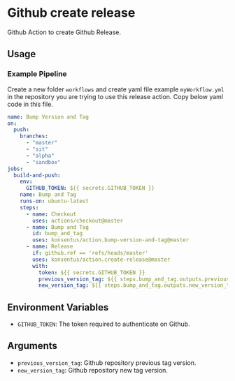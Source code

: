 # Github create release

Github Action to create Github Release.

## Usage

### Example Pipeline

Create a new folder `workflows` and create yaml file example `myWorkflow.yml` in the repository you are trying to use this release action. Copy below yaml code in this file.

```yaml
name: Bump Version and Tag
on:
  push:
    branches:
      - "master"
      - "sit"
      - "alpha"
      - "sandbox"
jobs:
  build-and-push:
    env:
      GITHUB_TOKEN: ${{ secrets.GITHUB_TOKEN }}
    name: Bump and Tag
    runs-on: ubuntu-latest
    steps:
      - name: Checkout
        uses: actions/checkout@master
      - name: Bump and Tag
        id: bump_and_tag
        uses: konsentus/action.bump-version-and-tag@master
      - name: Release
        if: github.ref == 'refs/heads/master'
        uses: konsentus/action.create-release@master
        with:
          token: ${{ secrets.GITHUB_TOKEN }}
          previous_version_tag: ${{ steps.bump_and_tag.outputs.previous_version_tag }}
          new_version_tag: ${{ steps.bump_and_tag.outputs.new_version_tag }}
```
## Environment Variables
- `GITHUB_TOKEN`: The token required to authenticate on Github.

## Arguments

- `previous_version_tag`: Github repository previous tag version.
- `new_version_tag`: Github repository new tag version.
